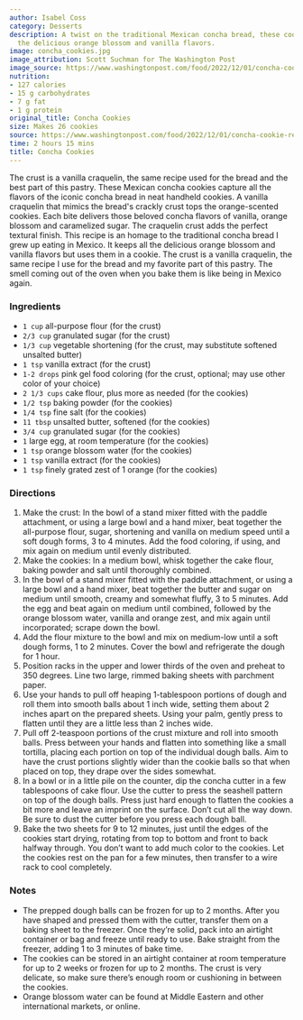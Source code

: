 ```yaml
---
author: Isabel Coss
category: Desserts
description: A twist on the traditional Mexican concha bread, these cookies keep all
  the delicious orange blossom and vanilla flavors.
image: concha_cookies.jpg
image_attribution: Scott Suchman for The Washington Post
image_source: https://www.washingtonpost.com/food/2022/12/01/concha-cookie-recipe-mexican-baking/
nutrition:
- 127 calories
- 15 g carbohydrates
- 7 g fat
- 1 g protein
original_title: Concha Cookies
size: Makes 26 cookies
source: https://www.washingtonpost.com/food/2022/12/01/concha-cookie-recipe-mexican-baking/
time: 2 hours 15 mins
title: Concha Cookies
---
```


The crust is a vanilla craquelin, the same recipe used for the bread and the best part of this pastry. These Mexican concha cookies capture all the flavors of the iconic concha bread in neat handheld cookies. A vanilla craquelin that mimics the bread's crackly crust tops the orange-scented cookies. Each bite delivers those beloved concha flavors of vanilla, orange blossom and caramelized sugar. The craquelin crust adds the perfect textural finish. This recipe is an homage to the traditional concha bread I grew up eating in Mexico. It keeps all the delicious orange blossom and vanilla flavors but uses them in a cookie. The crust is a vanilla craquelin, the same recipe I use for the bread and my favorite part of this pastry. The smell coming out of the oven when you bake them is like being in Mexico again.

### Ingredients

* `1 cup` all-purpose flour (for the crust)
* `2/3 cup` granulated sugar (for the crust)
* `1/3 cup` vegetable shortening (for the crust, may substitute softened unsalted butter)
* `1 tsp` vanilla extract (for the crust)
* `1-2 drops` pink gel food coloring (for the crust, optional; may use other color of your choice)
* `2 1/3 cups` cake flour, plus more as needed (for the cookies)
* `1/2 tsp` baking powder (for the cookies)
* `1/4 tsp` fine salt (for the cookies)
* `11 tbsp` unsalted butter, softened (for the cookies)
* `3/4 cup` granulated sugar (for the cookies)
* `1` large egg, at room temperature (for the cookies)
* `1 tsp` orange blossom water (for the cookies)
* `1 tsp` vanilla extract (for the cookies)
* `1 tsp` finely grated zest of 1 orange (for the cookies)

### Directions

1. Make the crust: In the bowl of a stand mixer fitted with the paddle attachment, or using a large bowl and a hand mixer, beat together the all-purpose flour, sugar, shortening and vanilla on medium speed until a soft dough forms, 3 to 4 minutes. Add the food coloring, if using, and mix again on medium until evenly distributed. 
2. Make the cookies: In a medium bowl, whisk together the cake flour, baking powder and salt until thoroughly combined.
3. In the bowl of a stand mixer fitted with the paddle attachment, or using a large bowl and a hand mixer, beat together the butter and sugar on medium until smooth, creamy and somewhat fluffy, 3 to 5 minutes. Add the egg and beat again on medium until combined, followed by the orange blossom water, vanilla and orange zest, and mix again until incorporated; scrape down the bowl.
4. Add the flour mixture to the bowl and mix on medium-low until a soft dough forms, 1 to 2 minutes. Cover the bowl and refrigerate the dough for 1 hour.
5. Position racks in the upper and lower thirds of the oven and preheat to 350 degrees. Line two large, rimmed baking sheets with parchment paper.
6. Use your hands to pull off heaping 1-tablespoon portions of dough and roll them into smooth balls about 1 inch wide, setting them about 2 inches apart on the prepared sheets. Using your palm, gently press to flatten until they are a little less than 2 inches wide.
7. Pull off 2-teaspoon portions of the crust mixture and roll into smooth balls. Press between your hands and flatten into something like a small tortilla, placing each portion on top of the individual dough balls. Aim to have the crust portions slightly wider than the cookie balls so that when placed on top, they drape over the sides somewhat.
8. In a bowl or in a little pile on the counter, dip the concha cutter in a few tablespoons of cake flour. Use the cutter to press the seashell pattern on top of the dough balls. Press just hard enough to flatten the cookies a bit more and leave an imprint on the surface. Don’t cut all the way down. Be sure to dust the cutter before you press each dough ball.
9. Bake the two sheets for 9 to 12 minutes, just until the edges of the cookies start drying, rotating from top to bottom and front to back halfway through. You don’t want to add much color to the cookies. Let the cookies rest on the pan for a few minutes, then transfer to a wire rack to cool completely.

### Notes

* The prepped dough balls can be frozen for up to 2 months. After you have shaped and pressed them with the cutter, transfer them on a baking sheet to the freezer. Once they’re solid, pack into an airtight container or bag and freeze until ready to use. Bake straight from the freezer, adding 1 to 3 minutes of bake time.
* The cookies can be stored in an airtight container at room temperature for up to 2 weeks or frozen for up to 2 months. The crust is very delicate, so make sure there’s enough room or cushioning in between the cookies.
* Orange blossom water can be found at Middle Eastern and other international markets, or online.